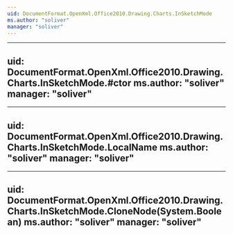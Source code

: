 ```yaml
---
uid: DocumentFormat.OpenXml.Office2010.Drawing.Charts.InSketchMode
ms.author: "soliver"
manager: "soliver"
---
```


---
uid: DocumentFormat.OpenXml.Office2010.Drawing.Charts.InSketchMode.#ctor
ms.author: "soliver"
manager: "soliver"
---

---
uid: DocumentFormat.OpenXml.Office2010.Drawing.Charts.InSketchMode.LocalName
ms.author: "soliver"
manager: "soliver"
---

---
uid: DocumentFormat.OpenXml.Office2010.Drawing.Charts.InSketchMode.CloneNode(System.Boolean)
ms.author: "soliver"
manager: "soliver"
---
